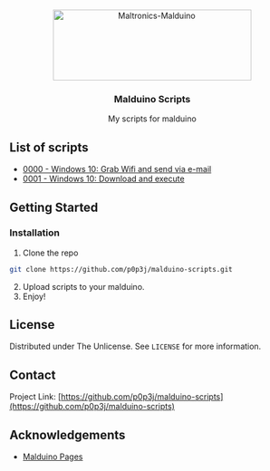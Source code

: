 <!-- WELCOME -->
<br />
<p align="center">
  <a href="https://github.com/p0p3j/malduino-scripts">
    <img src="https://cdn.shopify.com/s/files/1/0141/2084/5370/files/no_text_trans_701x250.png?v=1531139847" alt="Maltronics-Malduino" width="350" height="125">
  </a>

  <h3 align="center">Malduino Scripts</h3>

  <p align="center">
    My scripts for malduino
  </p>
</p>



<!-- SCRIPTS -->
## List of scripts

* [0000 - Windows 10: Grab Wifi and send via e-mail ](https://github.com/p0p3j/malduino-scripts/blob/master/0000.txt)
* [0001 - Windows 10: Download and execute](https://github.com/p0p3j/malduino-scripts/blob/master/0001.txt)
<!--* [0010 - Empty](#)
* [0011 - Empty](#)
* [0100 - Empty](#)
* [0101 - Empty](#)
* [0110 - Empty](#)
* [0111 - Empty](#)
* [1000 - Empty](#)
* [1001 - Empty](#)
* [1010 - Empty](#)
* [1011 - Empty](#)
* [1100 - Empty](#)
* [1101 - Empty](#)
* [1110 - Empty](#)
* [1111 - Empty](#)-->


## Getting Started

### Installation

1. Clone the repo
```sh
git clone https://github.com/p0p3j/malduino-scripts.git
```
2. Upload scripts to your malduino.
3. Enjoy!



## License
Distributed under The Unlicense. See `LICENSE` for more information.

## Contact
<!-- p0p3j - [@twitter](https://twitter.com/) - piotr@ebarion.pl -->

Project Link: [https://github.com/p0p3j/malduino-scripts](https://github.com/p0p3j/malduino-scripts)

## Acknowledgements
* [Malduino Pages](https://malduino.com)
